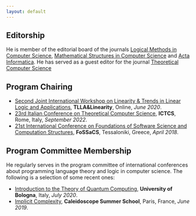 ```yaml
---
layout: default
---
```


## Editorship
<p class="indentfirst">He is member of the editorial board of the journals <a href="https://lmcs.episciences.org">Logical Methods in Computer Science</a>, <a href="https://www.cambridge.org/core/journals/mathematical-structures-in-computer-science">Mathematical Structures in Computer Science</a> and <a href="https://www.springer.com/journal/236">Acta Informatica</a>. He has served as a guest editor for the journal <a href="https://www.sciencedirect.com/journal/theoretical-computer-science">Theoretical Computer Science</a></p>

## Program Chairing
<ul>
<li> <a href="https://easyconferences.eu/ictcs2022/">Second Joint International Workshop on Linearity & Trends in Linear Logic and Applications</a>, <b>TLLA&Linearity</b>, Online, <em>June 2020</em>.</li>
<li> <a href="https://easyconferences.eu/ictcs2022/">23rd Italian Conference on Theoretical Computer Science</a>, <b>ICTCS</b>, Rome, Italy, <em>September 2022</em>.</li>
<li> <a href="https://www.etaps.org/2018/fossacs">21st International Conference on Foundations of Software Science and Computation Structures</a>, <b>FoSSaCS</b>, Tessaloniki, Greece, <em>April 2018</em>.</li>
</ul>
</p>

## Program Committee Membership
<p class="indentfirst">He regularly serves in the program committee of international conferences about programming language theory and logic in computer science. The following is a selection of some recent ones:
<ul>
<li> <a href="http://www.cs.unibo.it/~dallago/TQC2020/">Introduction to the Theory of Quantum Computing</a>, <b>University of Bologna</b>, Italy, <em>July 2020</em>.</li>
<li> <a href="http://www.cs.unibo.it/~dallago/CSCICC/">Implicit Complexity</a>, <b>Caleidoscope Summer School</b>, Paris, France, <em>June 2019</em>.</li>
</ul>
</p>